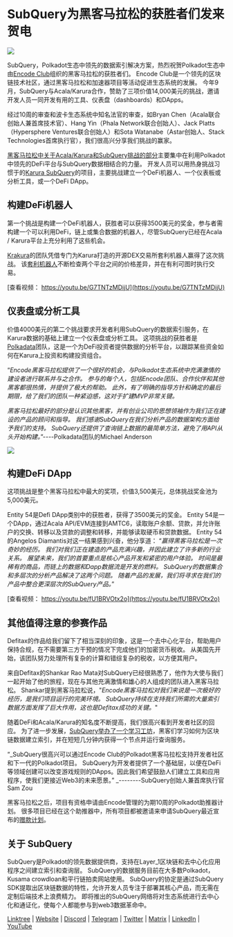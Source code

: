 # SubQuery为黑客马拉松的获胜者们发来贺电

![](https://miro.medium.com/max/1400/1*KSv8qczywRPCEvWXeYiDNA.png)

SubQuery，Polkadot生态中领先的数据索引解决方案，热烈祝贺Polkadot生态中由[Encode Club](https://www.encode.club/)组织的黑客马拉松的获胜者们。 Encode Club是一个领先的区块链技术社区，通过黑客马拉松和加速器项目等活动促进生态系统的发展。 今年9月，SubQuery与Acala/Karura合作，赞助了三项价值14,000美元的挑战，邀请开发人员一同开发有用的工具、仪表盘（dashboards）和DApps。

经过10周的审查和波卡生态系统中知名法官的审查，如Bryan Chen（Acala联合创始人兼首席技术官）、Hang Yin（Phala Network联合创始人）、Jack Platts（Hypersphere Ventures联合创始人）和Sota Watanabe（Astar创始人、Stack Technologies首席执行官），我们很高兴分享我们挑战的赢家。

[黑客马拉松中关于Acala/Karura和SubQuery挑战的部分](https://medium.com/encode-club/polkadot-hack-challenges-7cfeba1a4c0e)主要集中在利用Polkadot中领先的DeFi平台与SubQuery数据相结合的力量。 开发人员可以用热身挑战习惯于的[Karura SubQuery](https://explorer.subquery.network/subquery/AcalaNetwork/karura)的项目，主要挑战建立一个DeFi机器人、一个仪表板或分析工具，或一个DeFi DApp。

## 构建DeFi机器人

第一个挑战是构建一个DeFi机器人，获胜者可以获得3500美元的奖金，参与者需构建一个可以利用DeFi，链上或集合数据的机器人，尽管SubQuery已经在Acala / Karura平台上充分利用了这些机会。

[Krakura](https://github.com/houtenbos/krakura-bot)的团队凭借专门为Karura打造的开源DEX交易所套利机器人赢得了这次挑战。 该[套利机器人](https://github.com/houtenbos/krakura-bot)不断检查两个平台之间的价格差异，并在有利可图时执行交易。

[查看视频： https://youtu.be/G7TNTzMDijU](https://youtu.be/G7TNTzMDijU)

## 仪表盘或分析工具

价值4000美元的第二个挑战要求开发者利用SubQuery的数据索引服务，在Karura数据的基础上建立一个仪表盘或分析工具。 这项挑战的获胜者是[Polkadata](https://www.polkadata.xyz/)团队，这是一个为DeFi投资者提供数据的分析平台，以跟踪某些资金如何在Karura上投资和构建投资组合。

“_Encode黑客马拉松提供了一个很好的机会，与Polkadot生态系统中充满激情的建设者进行联系并与之合作。 参与的每个人，包括Encode团队、合作伙伴和其他黑客都很热情，并提供了极大的帮助。 此外，有了明确的指导方针和确定的最后期限，给了我们的团队一种紧迫感，这对于扩建MVP非常关键。_

_黑客马拉松最好的部分是认识其他黑客，并有创业公司的思想领袖作为我们正在建设的产品的顾问和指导。 我们感谢SubQuery在我们分析产品的数据架构方面给予我们的支持。 SubQuery还提供了查询链上数据的最简单方法，避免了用API从头开始构建。_”----Polkadata团队的Michael Anderson

![](https://miro.medium.com/max/1400/0*o01LCEIOu-FyUOWx)

## 构建DeFi DApp

这项挑战是整个黑客马拉松中最大的奖项，价值3,500美元，总体挑战奖金池为5,000美元。

Entity 54是Defi DApp类别中的获胜者，获得了3500美元的奖金。 Entity 54是一个DApp，通过Acala API/EVM连接到AMTC6，读取账户余额、贷款，并允许账户的交换、转移以及贷款的调整和转移，并能够读取硬币和贷款数据。 Entity 54的Angelos Diamantis对这一结果感到兴奋，他分享道： “_赢得黑客马拉松是一次奇妙的经历。 我们对我们正在建造的产品充满兴趣，并因此建立了许多新的行业关系。 展望未来，我们的首要重点是核心产品开发和紧密的用户体验。 时间是最稀有的商品，而链上的数据和Dapp数据流是开发的燃料。 SubQuery的数据集合和多层次的分析产品解决了这两个问题。 随着产品的发展，我们将寻求在我们的产品中整合更深层次的SubQuery产品。_”

[查看视频： https://youtu.be/fU1BRVOtx2o](https://youtu.be/fU1BRVOtx2o)

## 其他值得注意的参赛作品

Defitax的作品给我们留下了相当深刻的印象，这是一个去中心化平台，帮助用户保持合规，在不需要第三方干预的情况下完成他们的加密货币税收。 从美国先开始，该团队努力处理所有复杂的计算和错综复杂的税收，以方便其用户。

来自Defitax的Shankar Rao Mata对SubQuery已经很熟悉了，他作为大使与我们一起开始了他的旅程，现在与其他充满激情和雄心的人组成的团队进入黑客马拉松。 Shankar提到黑客马拉松说，"_Encode黑客马拉松对我们来说是一次极好的经历，是我们项目运行的完美环境。 SubQuery持续在支持我们所需的大量索引数据方面发挥了巨大作用，这也是Defitax成功的关键。_"

随着DeFi和Acala/Karura的知名度不断提高，我们很高兴看到开发者社区的回应。 为了进一步发展，[SubQuery举办了一个学习工坊](https://www.youtube.com/watch?v=QUtWC_LZM8Q)，黑客们学习如何为区块链数据建立索引，并在短短几分钟内获得一个节点并运行查询服务。

“_SubQuery很高兴可以通过Encode Club的Polkadot黑客马拉松支持开发者社区和下一代的Polkadot项目。 SubQuery为开发者提供了一个基础层，以便在DeFi等领域创建可以改变游戏规则的DApps。因此我们希望鼓励人们建立工具和应用程序，使我们更接近Web3的未来愿景。” _--------SubQuery创始人兼首席执行官Sam Zou

黑客马拉松之后，项目有资格申请由Encode管理的为期10周的Polkadot助推器计划。 很多项目已经在这个助推器中，所有项目都被邀请来申请SubQuery最近宣布的[赠款计划](https://subquery.network/grants)。

## 关于 SubQuery

SubQuery是Polkadot的领先数据提供商，支持在Layer_1区块链和去中心化应用程序之间建立索引和查询层。 SubQuery的数据服务目前在大多数Polkadot，Kusama crowdloan和平行链拍卖网站使用。 SubQuery的协定是通过SubQuery SDK提取出区块链数据的特性，允许开发人员专注于部署其核心产品，而无需在定制后端技术上浪费精力。 即将推出的SubQuery网络将对生态系统进行去中心化和通证化，使每个人都能参与到web3数据革命中。

[Linktree](https://linktr.ee/subquerynetwork) | [Website](https://subquery.network/) | [Discord](https://discord.com/invite/78zg8aBSMG) | [Telegram](https://t.me/subquerynetwork) | [Twitter](https://twitter.com/subquerynetwork) | [Matrix](https://matrix.to/#/#subquery:matrix.org) | [LinkedIn](https://www.linkedin.com/company/subquery) | [YouTube](https://www.youtube.com/channel/UCi1a6NUUjegcLHDFLr7CqLw)
